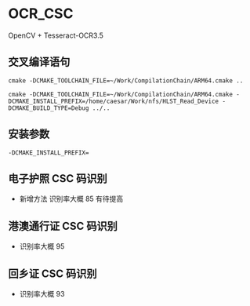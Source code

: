 # OCR_CSC

OpenCV + Tesseract-OCR3.5

## 交叉编译语句
    cmake -DCMAKE_TOOLCHAIN_FILE=~/Work/CompilationChain/ARM64.cmake ..
    
    cmake -DCMAKE_TOOLCHAIN_FILE=~/Work/CompilationChain/ARM64.cmake -DCMAKE_INSTALL_PREFIX=/home/caesar/Work/nfs/HLST_Read_Device -DCMAKE_BUILD_TYPE=Debug ../..

## 安装参数
    -DCMAKE_INSTALL_PREFIX=

## 电子护照 CSC 码识别
* 新增方法 识别率大概 85 有待提高

## 港澳通行证 CSC 码识别
* 识别率大概 95


## 回乡证 CSC 码识别
* 识别率大概 93
